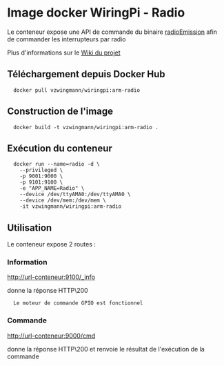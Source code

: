 # Image docker WiringPi - Radio

Le conteneur expose une API de commande du binaire [radioEmission](https://github.com/vzwingma/domotique/blob/master/radioEmission/radioEmission) afin de commander les interrupteurs par radio

Plus d'informations sur le [Wiki du projet](https://github.com/vzwingma/domotique/wiki/_Module-Radio)

## Téléchargement depuis Docker Hub
      docker pull vzwingmann/wiringpi:arm-radio

## Construction de l'image
      docker build -t vzwingmann/wiringpi:arm-radio .

## Exécution du conteneur 
      docker run --name=radio -d \
		--privileged \
		-p 9001:9000 \
		-p 9101:9100 \
		-e "APP_NAME=Radio" \
		--device /dev/ttyAMA0:/dev/ttyAMA0 \
		--device /dev/mem:/dev/mem \
		-it vzwingmann/wiringpi:arm-radio

## Utilisation

Le conteneur expose 2 routes :

### Information 

   [http://url-conteneur:9100/_info](http://url-conteneur:9100/_info)

donne la réponse HTTP\200	  
	  
      Le moteur de commande GPIO est fonctionnel
	  
### Commande

   [http://url-conteneur:9000/cmd](http://url-conteneur:9000/cmd)

donne la réponse HTTP\200 et renvoie le résultat de l'exécution de la commande
